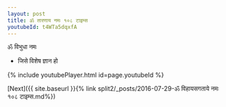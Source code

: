 ```yaml
---
layout: post
title: ॐ तारणाय नमः १०८ टाइम्स
youtubeId: t4WTa5dqxfA
---
```

 
 
 ॐ विभुधा नमः  
 
 -  जिसे विशेष ज्ञान हो 
 
  
 
  
 
 
 
 
 
 


{% include youtubePlayer.html id=page.youtubeId %}
 
[Next]({{ site.baseurl }}{% link  split2/_posts/2016-07-29-ॐ विहायसगताये नमः १०८ टाइम्स.md%})
 
